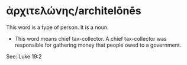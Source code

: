 # ἀρχιτελώνης/architelōnēs
This word is a type of person. It is a noun.

* This word means chief tax-collector. A chief tax-collector was responsible for gathering money that people owed to a government.

See: Luke 19:2
